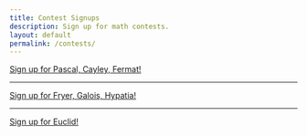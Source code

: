 ```yaml
---
title: Contest Signups
description: Sign up for math contests.
layout: default
permalink: /contests/
---
```


<div class="big">
	<a href="https://docs.google.com/forms/d/1335WoTnBx3ArD11jcHVtKj6RYx4zo4G8Nkgm96uSOAs/">
		Sign up for Pascal, Cayley, Fermat!
	</a>
</div>

<hr/>

<a href="/">
	Sign up for Fryer, Galois, Hypatia!
</a>

<hr/>

<a href="/">
	Sign up for Euclid!
</a>


